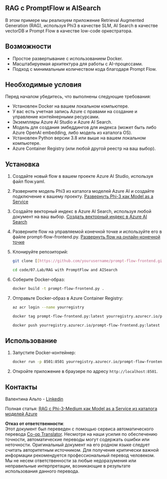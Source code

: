 <!--
CO_OP_TRANSLATOR_METADATA:
{
  "original_hash": "8ec74e4a49934dad78bc52dcb898359c",
  "translation_date": "2025-03-27T04:43:49+00:00",
  "source_file": "code\\07.Lab\\RAG_with_PromptFlow_and_AISearch\\README.md",
  "language_code": "ru"
}
-->
## RAG с PromptFlow и AISearch

В этом примере мы реализуем приложение Retrieval Augmented Generation (RAG), используя Phi3 в качестве SLM, AI Search в качестве vectorDB и Prompt Flow в качестве low-code оркестратора.

## Возможности

- Простое развертывание с использованием Docker.
- Масштабируемая архитектура для работы с AI-процессами.
- Подход с минимальным количеством кода благодаря Prompt Flow.

## Необходимые условия

Перед началом убедитесь, что выполнены следующие требования:

- Установлен Docker на вашем локальном компьютере.
- У вас есть учетная запись Azure с правами на создание и управление контейнерными ресурсами.
- Экземпляры Azure AI Studio и Azure AI Search.
- Модель для создания эмбеддингов для индекса (может быть либо Azure OpenAI embedding, либо модель из каталога OS).
- Установлен Python версии 3.8 или выше на вашем локальном компьютере.
- Azure Container Registry (или любой другой реестр на ваш выбор).

## Установка

1. Создайте новый flow в вашем проекте Azure AI Studio, используя файл flow.yaml.
2. Разверните модель Phi3 из каталога моделей Azure AI и создайте подключение к вашему проекту. [Развернуть Phi-3 как Model as a Service](https://learn.microsoft.com/azure/machine-learning/how-to-deploy-models-phi-3?view=azureml-api-2&tabs=phi-3-mini)
3. Создайте векторный индекс в Azure AI Search, используя любой документ на ваш выбор. [Создать векторный индекс в Azure AI Search](https://learn.microsoft.com/azure/search/search-how-to-create-search-index?tabs=portal)
4. Разверните flow на управляемой конечной точке и используйте его в файле prompt-flow-frontend.py. [Развернуть flow на онлайн-конечной точке](https://learn.microsoft.com/azure/ai-studio/how-to/flow-deploy)
5. Клонируйте репозиторий:

    ```sh
    git clone [[https://github.com/yourusername/prompt-flow-frontend.git](https://github.com/microsoft/Phi-3CookBook.git)](https://github.com/microsoft/Phi-3CookBook.git)
    
    cd code/07.Lab/RAG with PromptFlow and AISearch
    ```

6. Соберите Docker-образ:

    ```sh
    docker build -t prompt-flow-frontend.py .
    ```

7. Отправьте Docker-образ в Azure Container Registry:

    ```sh
    az acr login --name yourregistry
    
    docker tag prompt-flow-frontend.py:latest yourregistry.azurecr.io/prompt-flow-frontend.py:latest
    
    docker push yourregistry.azurecr.io/prompt-flow-frontend.py:latest
    ```

## Использование

1. Запустите Docker-контейнер:

    ```sh
    docker run -p 8501:8501 yourregistry.azurecr.io/prompt-flow-frontend.py:latest
    ```

2. Откройте приложение в браузере по адресу `http://localhost:8501`.

## Контакты

Валентина Альто - [Linkedin](https://www.linkedin.com/in/valentina-alto-6a0590148/)

Полная статья: [RAG с Phi-3-Medium как Model as a Service из каталога моделей Azure](https://medium.com/@valentinaalto/rag-with-phi-3-medium-as-a-model-as-a-service-from-azure-model-catalog-62e1411948f3)

**Отказ от ответственности**:  
Этот документ был переведен с помощью сервиса автоматического перевода [Co-op Translator](https://github.com/Azure/co-op-translator). Несмотря на наши усилия по обеспечению точности, автоматические переводы могут содержать ошибки или неточности. Оригинальный документ на его родном языке следует считать авторитетным источником. Для получения критически важной информации рекомендуется профессиональный перевод человеком. Мы не несем ответственности за любые недоразумения или неправильные интерпретации, возникающие в результате использования данного перевода.